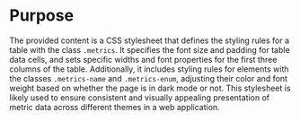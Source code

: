 # Purpose
The provided content is a CSS stylesheet that defines the styling rules for a table with the class `.metrics`. It specifies the font size and padding for table data cells, and sets specific widths and font properties for the first three columns of the table. Additionally, it includes styling rules for elements with the classes `.metrics-name` and `.metrics-enum`, adjusting their color and font weight based on whether the page is in dark mode or not. This stylesheet is likely used to ensure consistent and visually appealing presentation of metric data across different themes in a web application.
